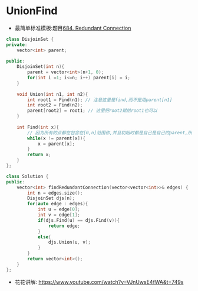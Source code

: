 # UnionFind

* 最简单标准模板:题目[684. Redundant Connection](https://leetcode.com/problems/redundant-connection/description/)

```c++
class DisjoinSet {
private:
    vector<int> parent;
    
public:
    DisjoinSet(int n){
        parent = vector<int>(n+1, 0);
        for(int i =1; i<=n; i++) parent[i] = i;
    }
    
    void Union(int n1, int n2){
        int root1 = Find(n1); // 注意这里是find,而不是用parent[n1]
        int root2 = Find(n2);
        parent[root2] = root1; // 这里把root2赋给root1也可以
    } 
    
    int Find(int x){
        // 因为所有的点都在包含在[0,n]范围你,并且初始时都是自己是自己的parent,所以能保证最后肯定能跳出循环
        while(x != parent[x]){
            x = parent[x];
        }
        return x;
    }
};

class Solution {
public:
    vector<int> findRedundantConnection(vector<vector<int>>& edges) {
        int n = edges.size();
        DisjoinSet djs(n);
        for(auto edge : edges){
            int u = edge[0];
            int v = edge[1];
            if(djs.Find(u) == djs.Find(v)){
                return edge;
            }
            else{
                djs.Union(u, v);
            }
        }
        return vector<int>();
    }
};

```

* 花花讲解: https://www.youtube.com/watch?v=VJnUwsE4fWA&t=749s


